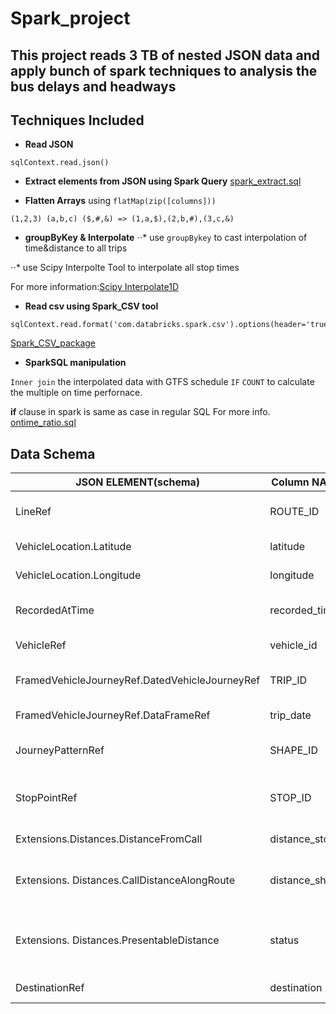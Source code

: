 # Spark_project

## This project reads 3 TB of nested JSON data and apply bunch of spark techniques to analysis the bus delays and headways

## Techniques Included

- __Read JSON__
```
sqlContext.read.json()
```
- __Extract elements from JSON using Spark Query__ [spark_extract.sql](https://github.com/sarangof/Bus-Capstone/blob/master/Spark/spark_extract.sql)

- __Flatten Arrays__ using `flatMap(zip([columns]))`
```
(1,2,3) (a,b,c) ($,#,&) => (1,a,$),(2,b,#),(3,c,&)
```
- __groupByKey & Interpolate__
⋅⋅* use `groupBykey` to cast interpolation of time&distance to all trips

⋅⋅* use Scipy Interpolte Tool to interpolate all stop times

For more information:[Scipy Interpolate1D](http://docs.scipy.org/doc/scipy/reference/generated/scipy.interpolate.interp1d.html#scipy.interpolate.interp1d)

- __Read csv using Spark_CSV tool__
```
sqlContext.read.format('com.databricks.spark.csv').options(header='true').load()
```
[Spark_CSV_package](https://github.com/databricks/spark-csv)

- __SparkSQL manipulation__

`Inner join` the interpolated data with GTFS schedule
`IF` `COUNT` to calculate the multiple on time perfornace.

__if__ clause in spark is same as case in regular SQL
For more info. [ontime_ratio.sql]('https://github.com/sarangof/Bus-Capstone/blob/master/Spark/ontime_ratio/ontime_ratio.sql')

## Data Schema
| JSON ELEMENT(schema)                           | Column NAME    | explanation                                   |
|------------------------------------------------|----------------|-----------------------------------------------|
| LineRef                                        | ROUTE_ID       | Name of bus line(B42)                         |
| VehicleLocation.Latitude                       | latitude       | latitude of record                            |
| VehicleLocation.Longitude                      | longitude      | longitude of record                           |
| RecordedAtTime                                 | recorded_time  | What time it get recorded                     |
| VehicleRef                                     | vehicle_id     | ID of vehicle                                 |
| FramedVehicleJourneyRef.DatedVehicleJourneyRef | TRIP_ID        | Same as trip_id in GTFS*                      |
| FramedVehicleJourneyRef.DataFrameRef           | trip_date      | Date of the trip                              |
| JourneyPatternRef                              | SHAPE_ID       | Same as shape_id in GTFS*                     |
| StopPointRef                                   | STOP_ID        | Id of next stop(Same as stop_id in GTFS)      |
| Extensions.Distances.DistanceFromCall          | distance_stop  | Distance to next stop                         |
| Extensions. Distances.CallDistanceAlongRoute   | distance_shape | Stop_s total distance along the shape         |
| Extensions. Distances.PresentableDistance      | status         | Report the current status of bus to next stop |
| DestinationRef                                 | destination    | Headsign of bus                               |
